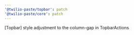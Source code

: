 ```yaml
---
'@twilio-paste/topbar': patch
'@twilio-paste/core': patch
---
```


[Topbar] style adjustment to the column-gap in TopbarActions
